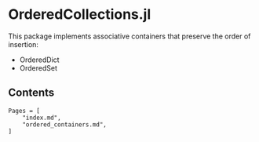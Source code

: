# OrderedCollections.jl

This package implements associative containers that preserve the order of insertion:

-   OrderedDict
-   OrderedSet

## Contents

```@contents
Pages = [
    "index.md",
    "ordered_containers.md",
]
```
